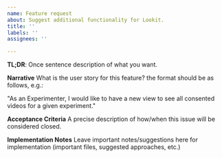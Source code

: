 ```yaml
---
name: Feature request
about: Suggest additional functionality for Lookit.
title: ''
labels: ''
assignees: ''

---
```


**TL;DR**: Once sentence description of what you want.

**Narrative**
What is the user story for this feature? the format should be as follows, e.g.: 

"As an Experimenter, I would like to have a new view to see all consented videos for a given experiment."

**Acceptance Criteria**
A precise description of how/when this issue will be considered closed.

**Implementation Notes**
Leave important notes/suggestions here for implementation (important files, suggested approaches, etc.)
